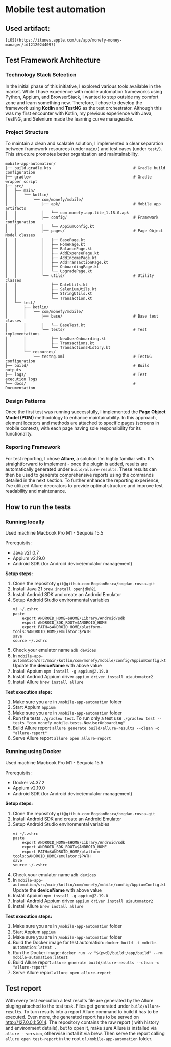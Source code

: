 # Mobile test automation 

## Used artifact: 
`[iOS](https://itunes.apple.com/us/app/monefy-money-manager/id1212024409?)`

## Test Framework Architecture

### Technology Stack Selection
In the initial phase of this initiative, I explored various tools available in the market. While I have experience with mobile automation frameworks using Python, Appium, and BrowserStack, I wanted to step outside my comfort zone and learn something new. Therefore, I chose to develop the framework using **Kotlin** and **TestNG** as the test orchestrator. Although this was my first encounter with Kotlin, my previous experience with Java, TestNG, and Selenium made the learning curve manageable.

### Project Structure
To maintain a clean and scalable solution, I implemented a clear separation between framework resources (under `main/`) and test cases (under `test/`). This structure promotes better organization and maintainability.
```
mobile-app-automation/
├── build.gradle.kts                                    # Gradle build configuration
├── gradlew                                             # Gradle wrapper script
├── src/
│   ├── main/
│   │   └── kotlin/
│   │       └── com/monefy/mobile/
│   │           ├── apk/                                # Mobile app artifacts
│   │           │   └── com.monefy.app.lite_1.18.0.apk
│   │           ├── config/                             # Framework configuration
│   │           │   └── AppiumConfig.kt
│   │           ├── pages/                              # Page Object Model classes
│   │           │   ├── BasePage.kt
│   │           │   ├── HomePage.kt
│   │           │   ├── BalancePage.kt
│   │           │   ├── AddExpensePage.kt
│   │           │   ├── AddIncomePage.kt
│   │           │   ├── AddTransactionPage.kt
│   │           │   ├── OnboardingPage.kt
│   │           │   └── UpgradePage.kt
│   │           └── utils/                              # Utility classes
│   │               ├── DateUtils.kt
│   │               ├── SeleniumUtils.kt
│   │               ├── StringUtils.kt
│   │               └── Transaction.kt
│   └── test/
│       ├── kotlin/
│       │   └── com/monefy/mobile/
│       │       ├── base/                               # Base test classes
│       │       │   └── BaseTest.kt
│       │       └── tests/                              # Test implementations
│       │           ├── NewUserOnboarding.kt
│       │           ├── Transactions.kt
│       │           └── TransactionsHistory.kt
│       └── resources/
│           └── testng.xml                              # TestNG configuration
├── build/                                              # Build outputs
├── logs/                                               # Test execution logs
└── docs/                                               # Documentation
``` 

### Design Patterns
Once the first test was running successfully, I implemented the **Page Object Model (POM)** methodology to enhance maintainability. In this approach, element locators and methods are attached to specific pages (screens in mobile context), with each page having sole responsibility for its functionality.

### Reporting Framework
For test reporting, I chose **Allure**, a solution I'm highly familiar with. It's straightforward to implement - once the plugin is added, results are automatically generated under `build/allure-results`. These results can then be used to generate comprehensive reports using the commands detailed in the next section. To further enhance the reporting experience, I've utilized Allure decorators to provide optimal structure and improve test readability and maintenance.

## How to run the tests
### Running locally
Used machine Macbook Pro M1 - Sequoia 15.5

Prerequisits: 
- Java v21.0.7
- Appium v2.19.0
- Android SDK (for Android device/emulator management)

**Setup steps:** 
1. Clone the repositoty `git@github.com:BogdanRosca/bogdan-rosca.git`
2. Install Java 21 `brew install openjdk@21`
3. Install Android SDK and create an Android Emulator 
4. Setup Android Studio environmental variables
    ```
    vi ~/.zshrc
    paste
        export ANDROID_HOME=$HOME/Library/Android/sdk
        export ANDROID_SDK_ROOT=$ANDROID_HOME
        export PATH=$ANDROID_HOME/platform-tools:$ANDROID_HOME/emulator:$PATH
    save 
    source ~/.zshrc
    ```
5. Check your emulator name `adb devices`
6. In `mobile-app-automation/src/main/kotlin/com/monefy/mobile/config/AppiumConfig.kt` Update the **deviceName** with above value 
7. Install Appium `npm install -g appium@2.19.0`
8. Install Android Appium driver `appium driver install uiautomator2`
9. Install Allure `brew install allure`

**Test execution steps:**  
1. Make sure you are in `/mobile-app-automation` folder 
2. Start Appium `appium`
3. Make sure you are in `/mobile-app-automation` folder  
4. Run the tests `./gradlew test`. To run only a test use `./gradlew test --tests "com.monefy.mobile.tests.NewUserOnboarding"`
5. Build Allure report `allure generate build/allure-results --clean -o "allure-report"`
6. Serve Allure report `allure open allure-report`

### Running using Docker 
Used machine Macbook Pro M1 - Sequoia 15.5

Prerequisits: 
- Docker v4.37.2
- Appium v2.19.0
- Android SDK (for Android device/emulator management)


**Setup steps:** 
1. Clone the repositoty `git@github.com:BogdanRosca/bogdan-rosca.git`
2. Install Android SDK and create an Android Emulator 
3. Setup Android Studio environmental variables
    ```
    vi ~/.zshrc
    paste
        export ANDROID_HOME=$HOME/Library/Android/sdk
        export ANDROID_SDK_ROOT=$ANDROID_HOME
        export PATH=$ANDROID_HOME/platform-tools:$ANDROID_HOME/emulator:$PATH
    save 
    source ~/.zshrc
    ```
4. Check your emulator name `adb devices`
5. In `mobile-app-automation/src/main/kotlin/com/monefy/mobile/config/AppiumConfig.kt` Update the **deviceName** with above value 
6. Install Appium `npm install -g appium@2.19.0`
7. Install Android Appium driver `appium driver install uiautomator2`
8. Install Allure `brew install allure`


**Test execution steps:** 
1. Make sure you are in `/mobile-app-automation` folder 
2. Start Appium `appium`
3. Make sure you are in `/mobile-app-automation` folder  
4. Build the Docker image for test automation: `docker build -t mobile-automation:latest .`
5. Run the Docker image: `docker run -v "$(pwd)/build:/app/build" --rm mobile-automation:latest`
6. Build Allure report `allure generate build/allure-results --clean -o "allure-report"`
7. Serve Allure report `allure open allure-report`


## Test report
With every test execution a test results file are generated by the Allure pluging attached to the test task. Files get generated under `build/allure-results`. To turn results into a report Allure command to build it has to be executed. Even more, the generated report has to be served on http://127.0.0.1:5014.
The repository contains the raw report ( with history and environment details), but to open it, make sure Allure is installed via `allure --version`, otherwise install it via brew. Then serve the report calling `allure open test-report` in the root of `/mobile-app-automation` folder.

